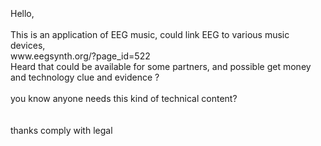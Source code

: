 <br>
<br>
<br>
Hello,<br>
<br>
This is an application of EEG music, could link EEG to various music devices,<br>
www.eegsynth.org/?page_id=522       <br>
Heard that could be available for some partners, and possible get money and technology clue and evidence ?    <br>
    <br>
you know anyone needs this kind of technical content?    <br>
    <br>
    <br>
thanks comply with legal    <br>
